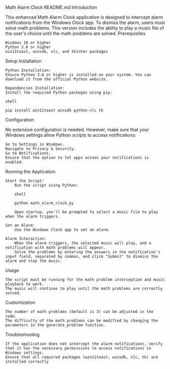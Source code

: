 Math Alarm Clock README.md
Introduction

This enhanced Math Alarm Clock application is designed to intercept alarm notifications from the Windows Clock app. To dismiss the alarm, users must solve math problems. This version includes the ability to play a music file of the user's choice until the math problems are solved.
Prerequisites

    Windows 10 or higher
    Python 3.6 or higher
    win11toast, winsdk, vlc, and tkinter packages

Setup
Installation

    Python Installation:
    Ensure Python 3.6 or higher is installed on your system. You can download it from the official Python website.

    Dependencies Installation:
    Install the required Python packages using pip:

    shell

    pip install win11toast winsdk python-vlc tk

Configuration

No extensive configuration is needed. However, make sure that your Windows settings allow Python scripts to access notifications:

    Go to Settings in Windows.
    Navigate to Privacy & Security.
    Go to Notifications.
    Ensure that the option to let apps access your notifications is enabled.

Running the Application

    Start the Script:
        Run the script using Python:

        shell

        python math_alarm_clock.py

        Upon startup, you'll be prompted to select a music file to play when the alarm triggers.

    Set an Alarm:
        Use the Windows Clock app to set an alarm.

    Alarm Interaction:
        When the alarm triggers, the selected music will play, and a notification with math problems will appear.
        Solve the problems by entering the answers in the notification's input field, separated by commas, and click "Submit" to dismiss the alarm and stop the music.

Usage

    The script must be running for the math problem interception and music playback to work.
    The music will continue to play until the math problems are correctly solved.

Customization

    The number of math problems (default is 3) can be adjusted in the code.
    The difficulty of the math problems can be modified by changing the parameters in the generate_problem function.

Troubleshooting

    If the application does not intercept the alarm notifications, verify that it has the necessary permissions to access notifications in Windows settings.
    Ensure that all required packages (win11toast, winsdk, vlc, tk) are installed correctly
